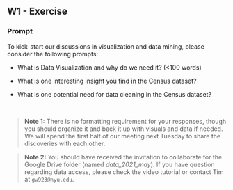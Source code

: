 ## W1 - Exercise

### Prompt

To kick-start our discussions in visualization and data mining, please consider the following prompts:

* What is Data Visualization and why do we need it? (<100 words)

* What is one interesting insight you find in the Census dataset?

* What is one potential need for data cleaning in the Census dataset?


<br>

> **Note 1:** There is no formatting requirement for your responses, though you should organize it and back it up with visuals and data if needed. We will spend the first half of our meeting next Tuesday to share the discoveries with each other.

> **Note 2:** You should have received the invitation to collaborate for the Google Drive folder (named *data\_2021\_may*). If you have question regarding data access, please check the video tutorial or contact Tim at `gw923@nyu.edu`.